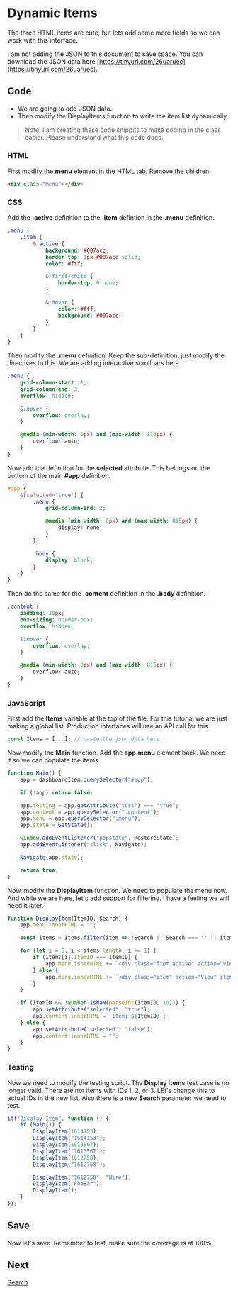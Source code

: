 # Dynamic Items
The three HTML items are cute, but lets add some more fields so we can work with this interface.

I am not adding the JSON to this document to save space. You can download the JSON data here [https://tinyurl.com/26uaruec](https://tinyurl.com/26uaruec).

## Code
* We are going to add JSON data.
* Then modify the DisplayItems function to write the item list dynamically.

> Note. I am creating these code snippits to make coding in the class easier. Please understand what this code does.

### HTML
First modify the **menu** element in the HTML tab. Remove the children.

```html
<div class="menu"></div>
```

### CSS
Add the **.active** definition to the **.item** defintion in the **.menu** definition.

```css
.menu {
    .item {
        &.active {
            background: #007acc;
            border-top: 1px #007acc solid;
            color: #fff;

            &:first-child {
                border-top: 0 none;
            }

            &:hover {
                color: #fff;
                background: #007acc;
            }
        }
    }
}
```

Then modify the **.menu** definition. Keep the sub-definition, just modify the directives to this. We are adding interactive scrollbars here.

```css
.menu {
    grid-column-start: 1;
    grid-column-end: 3;
    overflow: hidden;

    &:hover {
        overflow: overlay;
    }

    @media (min-width: 0px) and (max-width: 815px) {
        overflow: auto;
    }
}
```

Now add the definition for the **selected** attribute. This belongs on the bottom of the main **#app** definition.

```css
#app {
    &[selected="true"] {
        .menu {
            grid-column-end: 2;

            @media (min-width: 0px) and (max-width: 815px) {
                display: none;
            }
        }

        .body {
            display: block;
        }
    }
}
```

Then do the same for the **.content** definition in the **.body** definition.

```css
.content {
    padding: 20px;
    box-sizing: border-box;
    overflow: hidden;

    &:hover {
        overflow: overlay;
    }

    @media (min-width: 0px) and (max-width: 815px) {
        overflow: auto;
    }
}
```

### JavaScript
First add the **Items** variable at the top of the file. For this tutorial we are just making a global list. Production interfaces will use an API call for this.

```js
const Items = [...]; // paste the json data here.
```

Now modify the **Main** function. Add the **app.menu** element back. We need it so we can populate the items.

```js
function Main() {
    app = dashboardItem.querySelector("#app");

    if (!app) return false;

    app.testing = app.getAttribute("test") === "true";
    app.content = app.querySelector(".content");
    app.menu = app.querySelector(".menu");
    app.state = GetState();

    window.addEventListener("popstate", RestoreState);
    app.addEventListener("click", Navigate);

    Navigate(app.state);

    return true;
}
```

Now, modify the **DisplayItem** function. We need to populate the menu now. And while we are here, let's add support for filtering. I have a feeling we will need it later.

```js
function DisplayItem(ItemID, Search) {
    app.menu.innerHTML = "";

    const items = Items.filter(item => !Search || Search === "" || item.Name.toLowerCase().indexOf(Search.toLowerCase()) >= 0);

    for (let i = 0; i < items.length; i += 1) {
        if (items[i].ItemID === ItemID) {
            app.menu.innerHTML += `<div class="item active" action="View" itemid="${items[i].ItemID}">${items[i].Name}</div>`;
        } else {
            app.menu.innerHTML += `<div class="item" action="View" itemid="${items[i].ItemID}">${items[i].Name}</div>`;
        }
    }

    if (ItemID && !Number.isNaN(parseInt(ItemID, 10))) {
        app.setAttribute("selected", "true");
        app.content.innerHTML = `Item: ${ItemID}`;
    } else {
        app.setAttribute("selected", "false");
        app.content.innerHTML = "";
    }
}
```

### Testing
Now we need to modify the testing script. The **Display Items** test case is no longer valid. There are not items with IDs 1, 2, or 3. LEt's change this to actual IDs in the new list. Also there is a new **Search** parameter we need to test.

```js
it("Display Item", function () {
    if (Main()) {
        DisplayItem(1614153);
        DisplayItem("1614153");
        DisplayItem(1613567);
        DisplayItem("1613567");
        DisplayItem(1612758);
        DisplayItem("1612758");

        DisplayItem("1612758", "Wire");
        DisplayItem("FooBar");
        DisplayItem();
    }
});
```

## Save
Now let's save. Remember to test, make sure the coverage is at 100%.

## Next
[Search](/encompass/search)
